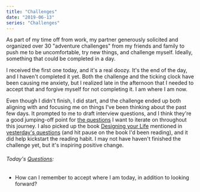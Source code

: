 ```yaml
---
title: "Challenges"
date: "2019-06-13"
series: "Challenges"
---
```


As part of my time off from work, my partner generously solicited and organized over 30 "adventure challenges" from my friends and family to push me to be uncomfortable, try new things, and challenge myself. Ideally, something that could be completed in a day.

I received the first one today, and it's a real doozy. It's the end of the day, and I haven't completed it yet. Both the challenge and the ticking clock have been causing me anxiety, but I realized late in the afternoon that I needed to accept that and forgive myself for not completing it. I am where I am now.

Even though I didn't finish, I did start, and the challenge ended up both aligning with and focusing me on things I've been thinking about the past few days. It prompted to me to draft interview questions, and I think they're a good jumping-off point for [the questions](/blog/19/06/refining-questions/) I want to iterate on throughout this journey. I also picked up the book [Designing your Life](https://designingyour.life/the-book/) mentioned in [yesterday's questions](/blog/19/06/still-no-silver-bullet/) (and hit pause on the book I'd been reading), and it did help kickstart the reading habit. I may not have haven't finished the challenge yet, but it's inspiring positive change.

<aside>
  <h6>Today's <a href="/blog/19/06/refining-questions/">Questions</a>:</h6>
  <ul>
    <li>How can I remember to accept where I am today, in addition to looking forward?</li>
  </ul>
</aside>
